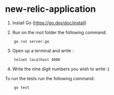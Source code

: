 # new-relic-application

1. Install Go (https://go.dev/doc/install)

2. Run on the root folder the following command:
```
    go run server.go
```

3. Open up a terminal and write :
```
    telnet localhost 4000
```

4. Write the nine digit numbers you wish to write :)

To run the tests run the following command:
```
    go test



